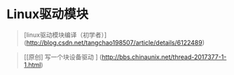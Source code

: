 # Linux驱动模块

>[linux驱动模块编译（初学者）] (http://blog.csdn.net/tangchao198507/article/details/6122489)

>[[原创] 写一个块设备驱动 ] (http://bbs.chinaunix.net/thread-2017377-1-1.html)